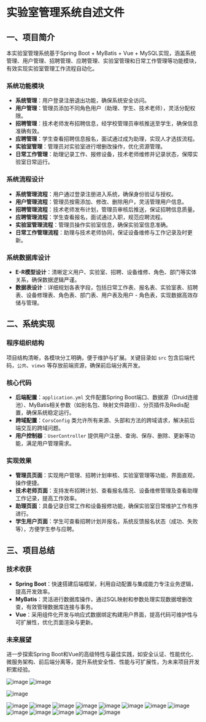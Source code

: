 # 实验室管理系统自述文件

## 一、项目简介
本实验室管理系统基于Spring Boot + MyBatis + Vue + MySQL实现，涵盖系统管理、用户管理、招聘管理、应聘管理、实验室管理和日常工作管理等功能模块，有效实现实验室管理工作流程自动化。

### 系统功能模块
- **系统管理**：用户登录注册退出功能，确保系统安全访问。
- **用户管理**：管理员添加不同角色用户（助理、学生、技术老师），灵活分配权限。
- **招聘管理**：技术老师发布招聘信息，经学校管理员审核推送至学生，确保信息准确有效。
- **应聘管理**：学生查看招聘信息报名，面试通过成为助理，实现人才选拔流程。
- **实验室管理**：管理员对实验室进行增删改操作，优化资源管理。
- **日常工作管理**：助理记录工作、报修设备，技术老师维修并记录状态，保障实验室日常运行。

### 系统流程设计
- **系统管理流程**：用户通过登录注册进入系统，确保身份验证与授权。
- **用户管理流程**：管理员按需添加、修改、删除用户，灵活管理用户信息。
- **招聘管理流程**：技术老师发布计划，管理员审核后推送，保证招聘信息质量。
- **应聘管理流程**：学生查看报名，面试通过入职，规范应聘流程。
- **实验室管理流程**：管理员操作实验室信息，确保实验室信息准确。
- **日常工作管理流程**：助理与技术老师协同，保证设备维修与工作记录及时更新。

### 系统数据库设计
- **E-R模型设计**：清晰定义用户、实验室、招聘、设备维修、角色、部门等实体关系，确保数据逻辑严谨。
- **数据表设计**：详细规划各表字段，包括日常工作表、报名表、实验室表、招聘表、设备修理表、角色表、部门表、用户表及用户 - 角色表，实现数据高效存储与管理。

## 二、系统实现
### 程序组织结构
项目结构清晰，各模块分工明确，便于维护与扩展。关键目录如 `src` 包含后端代码，`公共`、`views` 等存放前端资源，确保前后端分离开发。

### 核心代码
- **后端配置**：`application.yml` 文件配置Spring Boot端口、数据源（Druid连接池）、MyBatis相关参数（如别名包、映射文件路径）、分页插件及Redis配置，确保系统稳定运行。
- **跨域配置**：`CorsConfig` 类允许所有来源、头部和方法的跨域请求，解决前后端交互的跨域问题。
- **用户控制器**：`UserController` 提供用户注册、查询、保存、删除、更新等功能，满足用户管理需求。

### 实现效果
- **管理员页面**：实现用户管理、招聘计划审核、实验室管理等功能，界面直观，操作便捷。
- **技术老师页面**：支持发布招聘计划、查看报名情况、设备维修管理及查看助理工作记录，提高工作效率。
- **助理页面**：具备记录日常工作和设备报修功能，确保实验室日常维护工作有序进行。
- **学生用户页面**：学生可查看招聘计划并报名，系统反馈报名状态（成功、失败等），方便学生参与应聘。

## 三、项目总结
### 技术收获
- **Spring Boot**：快速搭建后端框架，利用自动配置与集成能力专注业务逻辑，提高开发效率。
- **MyBatis**：灵活进行数据库操作，通过SQL映射和参数处理实现数据增删改查，有效管理数据库连接与事务。
- **Vue**：采用组件化开发与响应式数据绑定构建用户界面，提高代码可维护性与可扩展性，优化页面渲染与更新。

### 未来展望
进一步探索Spring Boot和Vue的高级特性与最佳实践，如安全认证、性能优化、微服务架构、前后端分离等，提升系统安全性、性能与可扩展性，为未来项目开发积累经验。

 ![image](https://github.com/user-attachments/assets/c0eaac00-d045-4772-bcb8-2b38c0c75200)
![image](https://github.com/user-attachments/assets/365175bf-a306-4e04-90ae-09d68732d3ee)

![image](https://github.com/user-attachments/assets/b13833ed-7e45-459c-9258-aaef70e741a5)

![image](https://github.com/user-attachments/assets/cb1addc3-5cd6-4142-85ab-d07358eb6e0d)
![image](https://github.com/user-attachments/assets/e704d4aa-05ea-4497-90a7-84a5699762e0)
![image](https://github.com/user-attachments/assets/c14db803-8d55-4894-ab2d-8c3c001579d7)
![image](https://github.com/user-attachments/assets/e3f15e05-763b-47da-a712-b3197ece95e9)
![image](https://github.com/user-attachments/assets/4ca615a8-5f34-4059-bf31-16d9ad8b4a81)
![image](https://github.com/user-attachments/assets/e9bb4adb-5c0f-4365-b60a-5b22e737f271)
![image](https://github.com/user-attachments/assets/a5a1665b-8b2d-48ca-8ca5-5ecfa5ff2409)
![image](https://github.com/user-attachments/assets/3fa5d370-ef0d-4b59-beeb-3fff30092f1b)
![image](https://github.com/user-attachments/assets/ed200a02-8d28-4ae9-8f31-b4cf57517b4f)
![image](https://github.com/user-attachments/assets/b52a322a-2b7f-45ca-8b78-73e2431d5dcd)
![image](https://github.com/user-attachments/assets/c1765da1-4491-40db-bacc-880dcfb3a06f)
![image](https://github.com/user-attachments/assets/9ce37793-cffa-41a6-922e-6309649b1297)
![image](https://github.com/user-attachments/assets/2a3caf4f-ebce-4f8b-b541-cd53bfaefe33)














